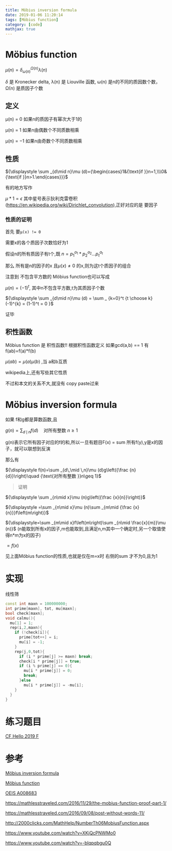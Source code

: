 ```yaml
---
title: Möbius inversion formula
date: 2019-01-06 11:20:14
tags: [Möbius function]
category: [code]
mathjax: true
---
```


# Möbius function

${\displaystyle \mu (n)=\delta _{\omega (n)}^{\Omega (n)}\lambda (n)}$

${\displaystyle \delta }$  是 Kronecker delta, λ(n) 是 Liouville 函数, ω(n) 是n的不同的质因数个数，Ω(n) 是质因子个数

## 定义

μ(n) = 0 如果n的质因子有幂次大于1的

μ(n) = 1 如果n由偶数个不同质数相乘

μ(n) = −1 如果n由奇数个不同质数相乘

## 性质

${\displaystyle \sum _{d\mid n}\mu (d)={\begin{cases}1&{\text{if }}n=1,\\\0&{\text{if }}n>1.\end{cases}}}$

有的地方写作

$\mu * 1 = \epsilon$ 其中星号表示狄利克雷卷积(https://en.wikipedia.org/wiki/Dirichlet_convolution),正好对应的是 要因子

### 性质的证明

首先 要`μ(x) != 0`

需要x的各个质因子次数恰好为1

假设n的所有质因子有t个,既 $n = p_1^{a_1} * p_2^{a_2}...p_t^{a_t}$

那么 所有是n的因子的x 且$\mu(x) \neq 0$ 的x,则为这t个质因子的组合

注意到 不包含平方数的 Möbius function也可以写成

$\mu(n) = (-1)^{t}$, 其中n不包含平方数,t为其质因子个数

${\displaystyle \sum _{d\mid n}\mu (d) = \sum _ {k=0}^t {t \choose k}(-1)^{k} = (1-1)^t = 0 }$

证毕

## 积性函数

Möbius function 是 积性函数!! 根据积性函数定义 如果gcd(a,b) == 1 有 f(ab)=f(a)*f(b)

$\mu(ab) = \mu(a) \mu(b)$ ,当 a和b互质

wikipedia上,还有写些其它性质


不过和本文的关系不大,就没有 copy paste过来

# Möbius inversion formula

如果 f和g都是算数函数,且

$g(n)=\sum_{d\,\mid \,n}f(d)\quad\text{对所有整数 }n\ge 1$

g(n)表示它所有因子对应的f的和,所以一旦有题目F(x) = sum 所有f(y),y是x的因子，就可以联想到反演

那么有

${\displaystyle f(n)=\sum _{d\,\mid \,n}\mu (d)g\left({\frac {n}{d}}\right)\quad {\text{对所有整数 }}n\geq 1}$

> 证明

${\displaystyle \sum _{n\mid x}\mu (n)g\left({\frac {x}{n}}\right)}$

${\displaystyle =\sum _{n\mid x}\mu (n)\sum _{m\mid {\frac {x}{n}}}f\left(m\right)}$

${\displaystyle=\sum _{m\mid x}f\left(m\right)\sum _{n\mid \frac{x}{m}}\mu (n)}$ (n能取到所有x的因子,m也能取到,且满足n,m其中一个确定时,另一个取值使得n*m为x的因子)

${\displaystyle=f(x)}$

见上面Möbius function的性质,也就是仅在m=x时 右侧的sum 才不为0,且为1

# 实现

线性筛

```c++
const int maxn = 100000000;
int prime[maxn], tot, mu[maxn];
bool check[maxn];
void calmu(){
  mu[1] = 1;
  rep(i,2,maxn){
    if (!check[i]){
      prime[tot++] = i;
      mu[i] = -1;
    }
    rep(j,0,tot){
      if (i * prime[j] >= maxn) break;
      check[i * prime[j]] = true;
      if (i % prime[j] == 0){
        mu[i * prime[j]] = 0;
        break;
      }else
        mu[i * prime[j]] = -mu[i];
    }
  }
}
```

# 练习题目

[CF Hello 2019 F](https://codeforces.com/contest/1097/problem/F)

# 参考

[Möbius inversion formula](https://en.wikipedia.org/wiki/M%C3%B6bius_inversion_formula)

[Möbius function](https://en.wikipedia.org/wiki/M%C3%B6bius_function)

[OEIS A008683](https://oeis.org/A008683)

https://mathlesstraveled.com/2016/11/29/the-mobius-function-proof-part-1/

https://mathlesstraveled.com/2016/09/08/post-without-words-11/

http://2000clicks.com/MathHelp/NumberTh06MobiusFunction.aspx

https://www.youtube.com/watch?v=XKjQcPNWMo0

https://www.youtube.com/watch?v=-blqpqbgu0Q
